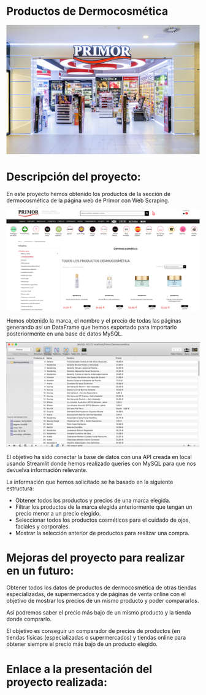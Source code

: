 # Productos de Dermocosmética

![imagen_primor](https://github.com/sonia-quintanar/Final-project/blob/main/images/imagen_primor.jpg)

# Descripción del proyecto:

En este proyecto hemos obtenido los productos de la sección de dermocosmética de la página web de Primor con Web Scraping.



![imagen_primor](https://github.com/sonia-quintanar/Final-project/blob/main/images/productos_dermocosmetica.png)

Hemos obtenido la marca, el nombre y el precio de todas las páginas generando así un DataFrame que hemos exportado para importarlo posteriormente en una base de datos MySQL.

![imagen_primor](https://github.com/sonia-quintanar/Final-project/blob/main/images/MySQL.png)

El objetivo ha sido conectar la base de datos con una API creada en local usando Streamlit donde hemos realizado queries con MySQL para que nos devuelva información relevante.

La información que hemos solicitado se ha basado en la siguiente estructura:

- Obtener todos los productos y precios de una marca elegida.
- Filtrar los productos de la marca elegida anteriormente que tengan un precio menor a un precio elegido.
- Seleccionar todos los productos cosméticos para el cuidado de ojos, faciales y corporales.
- Mostrar la selección anterior de productos para realizar una compra.

# Mejoras del proyecto para realizar en un futuro:

Obtener todos los datos de productos de dermocosmética de otras tiendas especializadas, de supermercados y de páginas de venta online con el objetivo de mostrar los precios de un mismo producto y poder compararlos.

Así podremos saber el precio más bajo de un mismo producto y la tienda donde comprarlo.

El objetivo es conseguir un comparador de precios de productos (en tiendas físicas (especializadas o supermercados) y tiendas online para obtener siempre el precio más bajo de un producto elegido.

# Enlace a la presentación del proyecto realizada:
